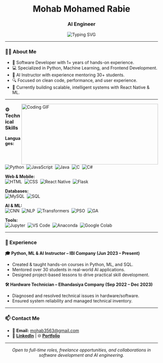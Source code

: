 <h1 align="center"> Mohab Mohamed Rabie </h1>
<h3 align="center">AI Engineer</h3>

<p align="center">
  <img src="https://readme-typing-svg.herokuapp.com?font=Fira+Code&size=22&pause=1000&color=1D976C&center=true&vCenter=true&width=700&lines=AI+Engineer+%7C+React+Native+Frontend+Developer;Scalable+Apps+%7C+Clean+Code+%7C+Smart+UX" alt="Typing SVG" />
</p>

---

### 👨‍💻 About Me

- 🧠 Software Developer with 1+ years of hands-on experience.
- 💻 Specialized in Python, Machine Learning, and Frontend Development.
- 📘 AI Instructor with experience mentoring 30+ students.
- 🔍 Focused on clean code, performance, and user experience.
- 🚧 Currently building scalable, intelligent systems with React Native & ML.
---
<img width="450" height="200" align="right" src="https://media.giphy.com/media/qgQUggAC3Pfv687qPC/giphy.gif" alt="Coding GIF">

### ⚙️ Technical Skills

**Languages:**  
![Python](https://img.shields.io/badge/-Python-05122A?style=flat&logo=python)&nbsp;
![JavaScript](https://img.shields.io/badge/-JavaScript-05122A?style=flat&logo=javascript)&nbsp;
![Java](https://img.shields.io/badge/-Java-05122A?style=flat&logo=java)&nbsp;
![C](https://img.shields.io/badge/-C-05122A?style=flat&logo=c)&nbsp;
![C#](https://img.shields.io/badge/-C%23-05122A?style=flat&logo=c-sharp)&nbsp;

**Web & Mobile:**  
![HTML](https://img.shields.io/badge/-HTML-05122A?style=flat&logo=html5)&nbsp;
![CSS](https://img.shields.io/badge/-CSS-05122A?style=flat&logo=css3)&nbsp;
![React Native](https://img.shields.io/badge/-React%20Native-05122A?style=flat&logo=react)&nbsp;
![Flask](https://img.shields.io/badge/-Flask-05122A?style=flat&logo=flask)&nbsp;

**Databases:**  
![MySQL](https://img.shields.io/badge/-MySQL-05122A?style=flat&logo=mysql)&nbsp;
![SQL](https://img.shields.io/badge/-SQL-05122A?style=flat&logo=sqlite)&nbsp;

**AI & ML:**  
![CNN](https://img.shields.io/badge/-CNN-05122A?style=flat&logo=tensorflow)&nbsp;
![NLP](https://img.shields.io/badge/-NLP-05122A?style=flat&logo=spacy)&nbsp;
![Transformers](https://img.shields.io/badge/-Transformers-05122A?style=flat&logo=huggingface)&nbsp;
![PSO](https://img.shields.io/badge/-PSO-05122A?style=flat&logo=codeforces)&nbsp;
![GA](https://img.shields.io/badge/-Genetic%20Algorithms-05122A?style=flat&logo=apache)&nbsp;

**Tools:**  
![Jupyter](https://img.shields.io/badge/-Jupyter-05122A?style=flat&logo=jupyter)&nbsp;
![VS Code](https://img.shields.io/badge/-VS%20Code-05122A?style=flat&logo=visual-studio-code)&nbsp;
![Anaconda](https://img.shields.io/badge/-Anaconda-05122A?style=flat&logo=anaconda)&nbsp;
![Google Colab](https://img.shields.io/badge/-Colab-05122A?style=flat&logo=googlecolab)&nbsp;

---



### 💼 Experience

**🎓 Python, ML & AI Instructor – IBI Company (Jun 2023 – Present)**  
- Created & taught hands-on courses in Python, ML, and SQL.  
- Mentored over 30 students in real-world AI applications.  
- Designed project-based lessons to drive practical skill development.

**🛠 Hardware Technician – Elhandasiya Company (Sep 2022 – Dec 2023)**  
- Diagnosed and resolved technical issues in hardware/software.  
- Ensured system reliability and managed technical inventory.

---

### 📫 Contact Me

- 📧 **Email:** mohab3563@gmail.com  
- 💼 **[LinkedIn](#)** | 🌐 **[Portfolio](#)**

---

<p align="center"><em>Open to full-time roles, freelance opportunities, and collaborations in software development and AI engineering.</em></p>
